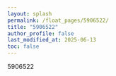```yaml
---
layout: splash
permalink: /float_pages/5906522/
title: "5906522"
author_profile: false
last_modified_at: 2025-06-13
toc: false
---
```

 
5906522
